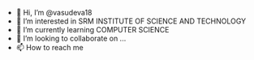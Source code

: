 - 👋 Hi, I’m @vasudeva18
- 👀 I’m interested in SRM INSTITUTE OF SCIENCE AND TECHNOLOGY 
- 🌱 I’m currently learning COMPUTER SCIENCE 
- 💞️ I’m looking to collaborate on ...
- 📫 How to reach me 

<!---
vasudeva18/vasudeva18 is a ✨ special ✨ repository because its `README.md` (this file) appears on your GitHub profile.
You can click the Preview link to take a look at your changes.
--->
